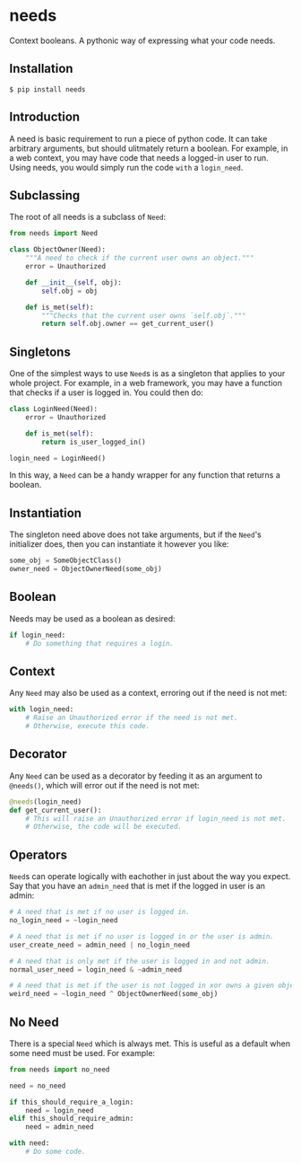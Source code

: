 needs
=====

Context booleans.  A pythonic way of expressing what your code needs.


Installation
------------

```
$ pip install needs
```


Introduction
------------

A need is basic requirement to run a piece of python code.  It can take
arbitrary arguments, but should ulitmately return a boolean.  For example, in
a web context, you may have code that needs a logged-in user to run.  Using
needs, you would simply run the code `with` a `login_need`.


Subclassing
-----------

The root of all needs is a subclass of `Need`:

```python
from needs import Need

class ObjectOwner(Need):
    """A need to check if the current user owns an object."""
    error = Unauthorized

    def __init__(self, obj):
        self.obj = obj

    def is_met(self):
        """Checks that the current user owns `self.obj`."""
        return self.obj.owner == get_current_user()
```


Singletons
----------

One of the simplest ways to use `Need`s is as a singleton that applies to your
whole project.  For example, in a web framework, you may have a function that
checks if a user is logged in.  You could then do:

```python
class LoginNeed(Need):
    error = Unauthorized

    def is_met(self):
        return is_user_logged_in()

login_need = LoginNeed()
```

In this way, a `Need` can be a handy wrapper for any function that returns a
boolean.


Instantiation
-------------

The singleton need above does not take arguments, but if the `Need`'s
initializer does, then you can instantiate it however you like:

```python
some_obj = SomeObjectClass()
owner_need = ObjectOwnerNeed(some_obj)
```


Boolean
-------

Needs may be used as a boolean as desired:

```python
if login_need:
    # Do something that requires a login.
```


Context
-------

Any `Need` may also be used as a context, erroring out if the need is not met:

```python
with login_need:
    # Raise an Unauthorized error if the need is not met.
    # Otherwise, execute this code.
```


Decorator
---------

Any `Need` can be used as a decorator by feeding it as an argument to
`@needs()`, which will error out if the need is not met:

```python
@needs(login_need)
def get_current_user():
    # This will raise an Unauthorized error if login_need is not met.
    # Otherwise, the code will be executed.
```


Operators
---------

`Need`s can operate logically with eachother in just about the way you expect.
Say that you have an `admin_need` that is met if the logged in user is an
admin:

```python
# A need that is met if no user is logged in.
no_login_need = ~login_need
```

```python
# A need that is met if no user is logged in or the user is admin.
user_create_need = admin_need | no_login_need
```

```python
# A need that is only met if the user is logged in and not admin.
normal_user_need = login_need & ~admin_need
```

```python
# A need that is met if the user is not logged in xor owns a given object.
weird_need = ~login_need ^ ObjectOwnerNeed(some_obj)
```


No Need
-------

There is a special `Need` which is always met.  This is useful as a default
when some need must be used.  For example:

```python
from needs import no_need

need = no_need

if this_should_require_a_login:
    need = login_need
elif this_should_require_admin:
    need = admin_need

with need:
    # Do some code.
```
